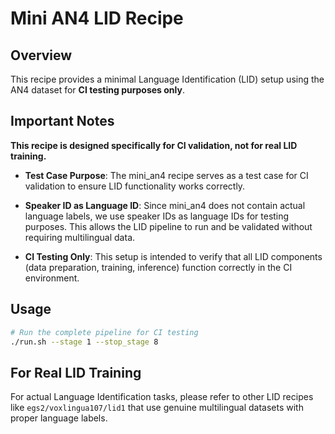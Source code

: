 # Mini AN4 LID Recipe

## Overview

This recipe provides a minimal Language Identification (LID) setup using the AN4 dataset for **CI testing purposes only**.

## Important Notes

**This recipe is designed specifically for CI validation, not for real LID training.**

- **Test Case Purpose**: The mini_an4 recipe serves as a test case for CI validation to ensure LID functionality works correctly.

- **Speaker ID as Language ID**: Since mini_an4 does not contain actual language labels, we use speaker IDs as language IDs for testing purposes. This allows the LID pipeline to run and be validated without requiring multilingual data.

- **CI Testing Only**: This setup is intended to verify that all LID components (data preparation, training, inference) function correctly in the CI environment.

## Usage

```bash
# Run the complete pipeline for CI testing
./run.sh --stage 1 --stop_stage 8
```

## For Real LID Training

For actual Language Identification tasks, please refer to other LID recipes like `egs2/voxlingua107/lid1` that use genuine multilingual datasets with proper language labels.